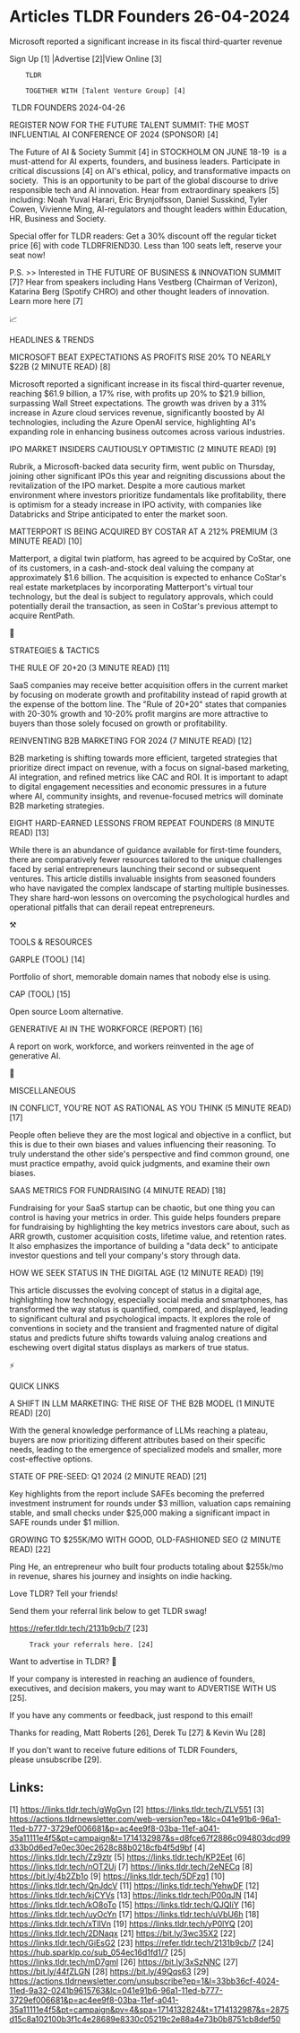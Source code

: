 # Articles TLDR Founders 26-04-2024

Microsoft reported a significant increase in its fiscal third-quarter
revenue  

 Sign Up [1] |Advertise [2]|View Online [3] 

		TLDR 

		TOGETHER WITH [Talent Venture Group] [4]

 TLDR FOUNDERS 2024-04-26

 REGISTER NOW FOR THE FUTURE TALENT SUMMIT: THE MOST INFLUENTIAL AI
CONFERENCE OF 2024 (SPONSOR) [4] 

 The Future of AI & Society Summit [4] in STOCKHOLM ON JUNE 18-19  is
a must-attend for AI experts, founders, and business leaders.
Participate in critical discussions [4] on AI's ethical, policy, and
transformative impacts on society.  This is an opportunity to be part
of the global discourse to drive responsible tech and AI innovation.
Hear from extraordinary speakers [5] including: Noah Yuval Harari,
Eric Brynjolfsson, Daniel Susskind, Tyler Cowen, Vivienne Ming,
AI-regulators and thought leaders within Education, HR, Business and
Society.

Special offer for TLDR readers: Get a 30% discount off the regular
ticket price [6] with code TLDRFRIEND30. Less than 100 seats left,
reserve your seat now!

P.S. >> Interested in THE FUTURE OF BUSINESS & INNOVATION SUMMIT [7]?
Hear from speakers including Hans Vestberg (Chairman of Verizon),
Katarina Berg (Spotify CHRO) and other thought leaders of innovation.
Learn more here [7]

📈 

HEADLINES & TRENDS

 MICROSOFT BEAT EXPECTATIONS AS PROFITS RISE 20% TO NEARLY $22B (2
MINUTE READ) [8] 

 Microsoft reported a significant increase in its fiscal third-quarter
revenue, reaching $61.9 billion, a 17% rise, with profits up 20% to
$21.9 billion, surpassing Wall Street expectations. The growth was
driven by a 31% increase in Azure cloud services revenue,
significantly boosted by AI technologies, including the Azure OpenAI
service, highlighting AI's expanding role in enhancing business
outcomes across various industries. 

 IPO MARKET INSIDERS CAUTIOUSLY OPTIMISTIC (2 MINUTE READ) [9] 

 Rubrik, a Microsoft-backed data security firm, went public on
Thursday, joining other significant IPOs this year and reigniting
discussions about the revitalization of the IPO market. Despite a more
cautious market environment where investors prioritize fundamentals
like profitability, there is optimism for a steady increase in IPO
activity, with companies like Databricks and Stripe anticipated to
enter the market soon. 

 MATTERPORT IS BEING ACQUIRED BY COSTAR AT A 212% PREMIUM (3 MINUTE
READ) [10] 

 Matterport, a digital twin platform, has agreed to be acquired by
CoStar, one of its customers, in a cash-and-stock deal valuing the
company at approximately $1.6 billion. The acquisition is expected to
enhance CoStar's real estate marketplaces by incorporating
Matterport's virtual tour technology, but the deal is subject to
regulatory approvals, which could potentially derail the transaction,
as seen in CoStar's previous attempt to acquire RentPath. 

🧠 

STRATEGIES & TACTICS

 THE RULE OF 20+20 (3 MINUTE READ) [11] 

 SaaS companies may receive better acquisition offers in the current
market by focusing on moderate growth and profitability instead of
rapid growth at the expense of the bottom line. The "Rule of 20+20"
states that companies with 20-30% growth and 10-20% profit margins are
more attractive to buyers than those solely focused on growth or
profitability. 

 REINVENTING B2B MARKETING FOR 2024 (7 MINUTE READ) [12] 

 B2B marketing is shifting towards more efficient, targeted strategies
that prioritize direct impact on revenue, with a focus on signal-based
marketing, AI integration, and refined metrics like CAC and ROI. It is
important to adapt to digital engagement necessities and economic
pressures in a future where AI, community insights, and
revenue-focused metrics will dominate B2B marketing strategies. 

 EIGHT HARD-EARNED LESSONS FROM REPEAT FOUNDERS (8 MINUTE READ) [13] 

 While there is an abundance of guidance available for first-time
founders, there are comparatively fewer resources tailored to the
unique challenges faced by serial entrepreneurs launching their second
or subsequent ventures. This article distills invaluable insights from
seasoned founders who have navigated the complex landscape of starting
multiple businesses. They share hard-won lessons on overcoming the
psychological hurdles and operational pitfalls that can derail repeat
entrepreneurs. 

⚒️ 

TOOLS & RESOURCES

 GARPLE (TOOL) [14] 

 Portfolio of short, memorable domain names that nobody else is using.


 CAP (TOOL) [15] 

 Open source Loom alternative. 

 GENERATIVE AI IN THE WORKFORCE (REPORT) [16] 

 A report on work, workforce, and workers reinvented in the age of
generative AI. 

🎁 

MISCELLANEOUS

 IN CONFLICT, YOU'RE NOT AS RATIONAL AS YOU THINK (5 MINUTE READ) [17]


 People often believe they are the most logical and objective in a
conflict, but this is due to their own biases and values influencing
their reasoning. To truly understand the other side's perspective and
find common ground, one must practice empathy, avoid quick judgments,
and examine their own biases. 

 SAAS METRICS FOR FUNDRAISING (4 MINUTE READ) [18] 

 Fundraising for your SaaS startup can be chaotic, but one thing you
can control is having your metrics in order. This guide helps founders
prepare for fundraising by highlighting the key metrics investors care
about, such as ARR growth, customer acquisition costs, lifetime value,
and retention rates. It also emphasizes the importance of building a
"data deck" to anticipate investor questions and tell your company's
story through data. 

 HOW WE SEEK STATUS IN THE DIGITAL AGE (12 MINUTE READ) [19] 

 This article discusses the evolving concept of status in a digital
age, highlighting how technology, especially social media and
smartphones, has transformed the way status is quantified, compared,
and displayed, leading to significant cultural and psychological
impacts. It explores the role of conventions in society and the
transient and fragmented nature of digital status and predicts future
shifts towards valuing analog creations and eschewing overt digital
status displays as markers of true status. 

⚡ 

QUICK LINKS

 A SHIFT IN LLM MARKETING: THE RISE OF THE B2B MODEL (1 MINUTE READ)
[20] 

 With the general knowledge performance of LLMs reaching a plateau,
buyers are now prioritizing different attributes based on their
specific needs, leading to the emergence of specialized models and
smaller, more cost-effective options. 

 STATE OF PRE-SEED: Q1 2024 (2 MINUTE READ) [21] 

 Key highlights from the report include SAFEs becoming the preferred
investment instrument for rounds under $3 million, valuation caps
remaining stable, and small checks under $25,000 making a significant
impact in SAFE rounds under $1 million. 

 GROWING TO $255K/MO WITH GOOD, OLD-FASHIONED SEO (2 MINUTE READ) [22]


 Ping He, an entrepreneur who built four products totaling about
$255k/mo in revenue, shares his journey and insights on indie hacking.


Love TLDR? Tell your friends!

 Send them your referral link below to get TLDR swag! 

 https://refer.tldr.tech/2131b9cb/7 [23] 

		 Track your referrals here. [24] 

Want to advertise in TLDR? 📰

 If your company is interested in reaching an audience of founders,
executives, and decision makers, you may want to ADVERTISE WITH US
[25]. 

 If you have any comments or feedback, just respond to this email! 

Thanks for reading, 
Matt Roberts [26], Derek Tu [27] & Kevin Wu [28] 

If you don't want to receive future editions of TLDR Founders,
please unsubscribe [29]. 

 

Links:
------
[1] https://links.tldr.tech/gWgGyn
[2] https://links.tldr.tech/ZLV551
[3] https://actions.tldrnewsletter.com/web-version?ep=1&lc=041e91b6-96a1-11ed-b777-3729ef006681&p=ac4ee9f8-03ba-11ef-a041-35a11111e4f5&pt=campaign&t=1714132987&s=d8fce67f2886c094803dcd99d33b0d6ed7e0ec30ec2628c88b0218cfb4f5d9bf
[4] https://links.tldr.tech/Zz9ztr
[5] https://links.tldr.tech/KP2Eet
[6] https://links.tldr.tech/nOT2Uj
[7] https://links.tldr.tech/2eNECq
[8] https://bit.ly/4b2Zb1o
[9] https://links.tldr.tech/5DFzg1
[10] https://links.tldr.tech/QnJdcV
[11] https://links.tldr.tech/YehwDF
[12] https://links.tldr.tech/kjCYVs
[13] https://links.tldr.tech/P00qJN
[14] https://links.tldr.tech/kO8oTo
[15] https://links.tldr.tech/QJQIiY
[16] https://links.tldr.tech/uyOcYn
[17] https://links.tldr.tech/uVbU6h
[18] https://links.tldr.tech/xTlIVn
[19] https://links.tldr.tech/yP0lYQ
[20] https://links.tldr.tech/2DNaqx
[21] https://bit.ly/3wc35X2
[22] https://links.tldr.tech/GiEsG2
[23] https://refer.tldr.tech/2131b9cb/7
[24] https://hub.sparklp.co/sub_054ec16d1fd1/7
[25] https://links.tldr.tech/mD7gml
[26] https://bit.ly/3xSzNNC
[27] https://bit.ly/44fZLGN
[28] https://bit.ly/49Qqs63
[29] https://actions.tldrnewsletter.com/unsubscribe?ep=1&l=33bb36cf-4024-11ed-9a32-0241b9615763&lc=041e91b6-96a1-11ed-b777-3729ef006681&p=ac4ee9f8-03ba-11ef-a041-35a11111e4f5&pt=campaign&pv=4&spa=1714132824&t=1714132987&s=2875d15c8a102100b3f1c4e28689e8330c05219c2e88a4e73b0b8751cb8def50